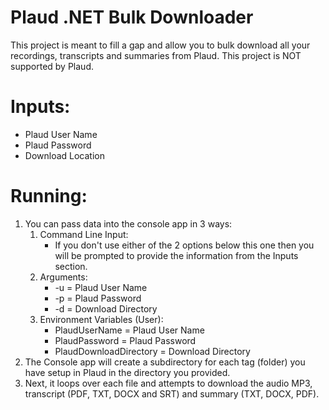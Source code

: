 # Plaud .NET Bulk Downloader
This project is meant to fill a gap and allow you to bulk download all your recordings, transcripts and summaries from Plaud.  This project is NOT supported by Plaud.

# Inputs:
- Plaud User Name
- Plaud Password
- Download Location

# Running:

1) You can pass data into the console app in 3 ways:
   1) Command Line Input:
      - If you don't use either of the 2 options below this one then you will be prompted to provide the information from the Inputs section.
   2) Arguments:
      - -u = Plaud User Name
      - -p = Plaud Password
      - -d = Download Directory
   3) Environment Variables (User):
      - PlaudUserName = Plaud User Name
      - PlaudPassword = Plaud Password
      - PlaudDownloadDirectory = Download Directory
2) The Console app will create a subdirectory for each tag (folder) you have setup in Plaud in the directory you provided.
3) Next, it loops over each file and attempts to download the audio MP3, transcript (PDF, TXT, DOCX and SRT) and summary (TXT, DOCX, PDF).
